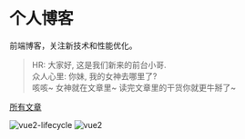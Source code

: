 # 个人博客
前端博客，关注新技术和性能优化。
> HR: 大家好, 这是我们新来的前台小哥.<br>
> 众人心里: 你妹, 我的女神去哪里了?<br>
> 咳咳~ 女神就在文章里~ 读完文章里的干货你就更牛掰了~

[所有文章](https://github.com/songxtianx/Front-End-Blog/issues)

![vue2-lifecycle](https://user-images.githubusercontent.com/3021389/45475243-54b16e80-b76e-11e8-9042-21f8d390bacb.png)
![vue2](https://user-images.githubusercontent.com/3021389/45474915-7a8a4380-b76d-11e8-9e08-f13b38f0845a.png)
